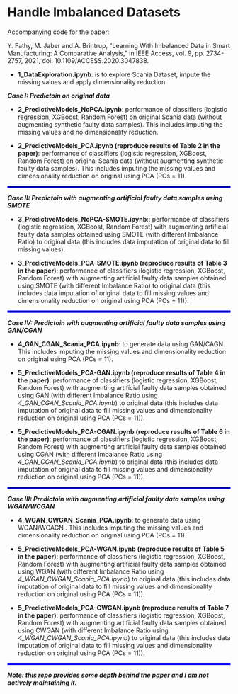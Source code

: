 # Handle Imbalanced Datasets
Accompanying code for the paper: 

Y. Fathy, M. Jaber and A. Brintrup, "Learning With Imbalanced Data in Smart Manufacturing: A Comparative Analysis," in IEEE Access, vol. 9, pp. 2734-2757, 2021, doi: 10.1109/ACCESS.2020.3047838.


- **1_DataExploration.ipynb**: is to explore Scania Dataset, impute the missing values and apply dimensionality reduction

***Case I: Predictoin on original data***

- **2_PredictiveModels_NoPCA.ipynb**: performance of classifiers (logistic regression, XGBoost, Random Forest) on original Scania data (without augmenting synthetic faulty data samples). This includes imputing the missing values and no dimensionality reduction.

- **2_PredictiveModels_PCA.ipynb (reproduce results of Table 2 in the paper)**: performance of classifiers (logistic regression, XGBoost, Random Forest) on original Scania data (without augmenting synthetic faulty data samples). This includes imputing the missing values and dimensionality reduction on original using PCA (PCs = 11).

<hr style="border:2px solid blue"> </hr>

***Case II: Predictoin with augmenting artificial faulty data samples using SMOTE***
- **3_PredictiveModels_NoPCA-SMOTE.ipynb**:: performance of classifiers (logistic regression, XGBoost, Random Forest) with augmenting artificial faulty data samples obtained using SMOTE (with different Imbalance Ratio) to original data (this includes data imputation of original data to fill missing values).

- **3_PredictiveModels_PCA-SMOTE.ipynb (reproduce results of Table 3 in the paper)**: performance of classifiers (logistic regression, XGBoost, Random Forest) with augmenting artificial faulty data samples obtained using SMOTE (with different Imbalance Ratio) to original data (this includes data imputation of original data to fill missing values and dimensionality reduction on original using PCA (PCs = 11)).

<hr style="border:2px solid blue"> </hr>

***Case IV: Predictoin with augmenting artificial faulty data samples using GAN/CGAN***

- **4_GAN_CGAN_Scania_PCA.ipynb**: to generate data using GAN/CAGN. This includes imputing the missing values and dimensionality reduction on original using PCA (PCs = 11).

- **5_PredictiveModels_PCA-GAN.ipynb (reproduce results of Table 4 in the paper)**: performance of classifiers (logistic regression, XGBoost, Random Forest) with augmenting artificial faulty data samples obtained using GAN (with different Imbalance Ratio using *4_GAN_CGAN_Scania_PCA.ipynb*) to original data (this includes data imputation of original data to fill missing values and dimensionality reduction on original using PCA (PCs = 11)).

- **5_PredictiveModels_PCA-CGAN.ipynb (reproduce results of Table 6 in the paper)**: performance of classifiers (logistic regression, XGBoost, Random Forest) with augmenting artificial faulty data samples obtained using CGAN (with different Imbalance Ratio using *4_GAN_CGAN_Scania_PCA.ipynb*) to original data (this includes data imputation of original data to fill missing values and dimensionality reduction on original using PCA (PCs = 11)).




<hr style="border:2px solid blue"> </hr>

***Case III: Predictoin with augmenting artificial faulty data samples using WGAN/WCGAN***


- **4_WGAN_CWGAN_Scania_PCA.ipynb**: to generate data using WGAN/WCAGN . This includes imputing the missing values and dimensionality reduction on original using PCA (PCs = 11).

- **5_PredictiveModels_PCA-WGAN.ipynb (reproduce results of Table 5 in the paper)**: performance of classifiers (logistic regression, XGBoost, Random Forest) with augmenting artificial faulty data samples obtained using WGAN (with different Imbalance Ratio using *4_WGAN_CWGAN_Scania_PCA.ipynb*) to original data (this includes data imputation of original data to fill missing values and dimensionality reduction on original using PCA (PCs = 11)).

- **5_PredictiveModels_PCA-CWGAN.ipynb (reproduce results of Table 7 in the paper)**: performance of classifiers (logistic regression, XGBoost, Random Forest) with augmenting artificial faulty data samples obtained using CWGAN (with different Imbalance Ratio using *4_WGAN_CWGAN_Scania_PCA.ipynb*) to original data (this includes data imputation of original data to fill missing values and dimensionality reduction on original using PCA (PCs = 11)).



<hr style="border:2px solid blue"> </hr>

***Note: this repo provides some depth behind the paper and I am not actively maintaining it.***
